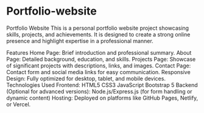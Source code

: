 # Portfolio-website

Portfolio Website
This is a personal portfolio website project showcasing skills, projects, and achievements. It is designed to create a strong online presence and highlight expertise in a professional manner.

Features
Home Page: Brief introduction and professional summary.
About Page: Detailed background, education, and skills.
Projects Page: Showcase of significant projects with descriptions, links, and images.
Contact Page: Contact form and social media links for easy communication.
Responsive Design: Fully optimized for desktop, tablet, and mobile devices.
Technologies Used
Frontend:
HTML5
CSS3
JavaScript
Bootstrap 5
Backend (Optional for advanced versions):
Node.js/Express.js (for form handling or dynamic content)
Hosting:
Deployed on platforms like GitHub Pages, Netlify, or Vercel.
